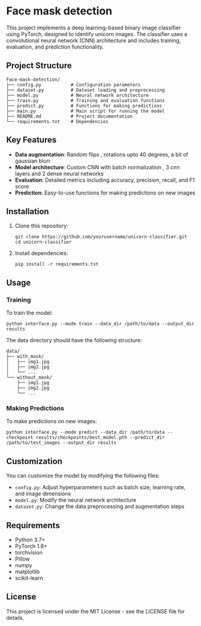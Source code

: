 # Face mask detection

This project implements a deep learning-based binary image classifier using PyTorch, designed to identify unicorn images. The classifier uses a convolutional neural network (CNN) architecture and includes training, evaluation, and prediction functionality.

## Project Structure

```
Face-mask-detection/
├── config.py           # Configuration parameters
├── dataset.py          # Dataset loading and preprocessing
├── model.py            # Neural network architecture
├── train.py            # Training and evaluation functions
├── predict.py          # Functions for making predictions
├── main.py             # Main script for running the model
├── README.md           # Project documentation
└── requirements.txt    # Dependencies
```

## Key Features

- **Data augmentation**: Random flips , rotations upto 40 degrees, a bit of gaussian blurr
- **Model architecture**: Custom CNN with batch normalization , 3 cnn layers and 2 dense neural networks
- **Evaluation**: Detailed metrics including accuracy, precision, recall, and F1 score
- **Prediction**: Easy-to-use functions for making predictions on new images

## Installation

1. Clone this repository:
   ```
   git clone https://github.com/yourusername/unicorn-classifier.git
   cd unicorn-classifier
   ```

2. Install dependencies:
   ```
   pip install -r requirements.txt
   ```

## Usage

### Training

To train the model:

```
python interface.py --mode train --data_dir /path/to/data --output_dir results
```

The data directory should have the following structure:
```
data/
├── with_mask/          
│   ├── img1.jpg
│   ├── img2.jpg
│   └── ...
└── without_mask/      
    ├── img1.jpg
    ├── img2.jpg
    └── ...
```

### Making Predictions

To make predictions on new images:

```
python interface.py --mode predict --data_dir /path/to/data --checkpoint results/checkpoints/best_model.pth --predict_dir /path/to/test_images --output_dir results
```

## Customization

You can customize the model by modifying the following files:

- `config.py`: Adjust hyperparameters such as batch size, learning rate, and image dimensions
- `model.py`: Modify the neural network architecture
- `dataset.py`: Change the data preprocessing and augmentation steps

## Requirements

- Python 3.7+
- PyTorch 1.8+
- torchvision
- Pillow
- numpy
- matplotlib
- scikit-learn

## License

This project is licensed under the MIT License - see the LICENSE file for details.
